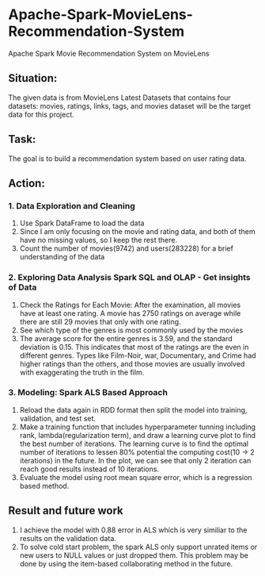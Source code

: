# Apache-Spark-MovieLens-Recommendation-System
Apache Spark Movie Recommendation System on MovieLens

## Situation: 
The given data is from MovieLens Latest Datasets that contains four datasets: movies, ratings, links, tags, and movies dataset will be the target data for this project.


## Task: 
The goal is to build a recommendation system based on user rating data.


## Action:
### 1. Data Exploration and Cleaning
1. Use Spark DataFrame to load the data
2. Since I am only focusing on the movie and rating data, and both of them have no missing values, so I keep the rest there.
3. Count the number of movies(9742) and users(283228) for a brief understanding of the data

### 2. Exploring Data Analysis Spark SQL and OLAP -  Get insights of Data
1. Check the Ratings for Each Movie: After the examination, all movies have at least one rating. A movie has 2750 ratings on average while there are still 29 movies that only with one rating.
2. See which type of the genres is most commonly used by the movies
3. The average score for the entire genres is 3.59, and the standard deviation is 0.15. This indicates that most of the ratings are the even in different genres. Types like Film-Noir, war, Documentary, and Crime had higher ratings than the others, and those movies are usually involved with exaggerating the truth in the film. 

### 3. Modeling: Spark ALS Based Approach
1. Reload the data again in RDD format then split the model into training, validation, and test set. 
2. Make a training function that includes hyperparameter tunning including rank, lambda(regularization term), and draw a learning curve plot to find the best number of iterations. The learning curve is to find the optimal number of iterations to lessen 80% potential the computing cost(10 -> 2 iterations) in the future. In the plot, we can see that only 2 iteration can reach good results instead of 10 iterations. 
3. Evaluate the model using root mean square error, which is a regression based method.

## Result and future work
1. I achieve the model with 0.88 error in ALS which is very similiar to the results on the validation data.
2. To solve cold start problem, the spark ALS only support unrated items or new users to NULL values or just dropped them. This problem may be done by using the item-based collaborating method in the future.
